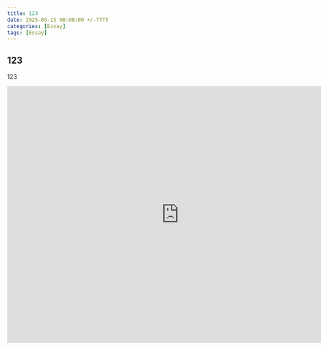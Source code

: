 ```yaml
---
title: 123
date: 2025-05-15 00:00:00 +/-TTTT
categories: [Essay]
tags: [Essay]
---
```


## 123
123


<iframe width="800" height="600" src="https://www.youtube.com/embed/iRrtztwDkSE" title="[영화속 명장면] 번지점프를 하다 - 인연이란" frameborder="0" allow="accelerometer; autoplay; clipboard-write; encrypted-media; gyroscope; picture-in-picture; web-share" referrerpolicy="strict-origin-when-cross-origin" allowfullscreen></iframe>


## 